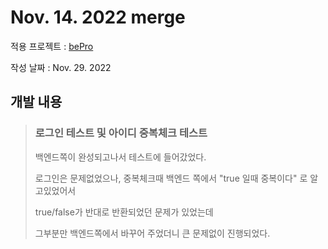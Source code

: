 # Nov. 14. 2022 merge

적용 프로젝트 : [bePro](https://github.com/kimhaechang1/bePro)

작성 날짜 : Nov. 29. 2022

## 개발 내용
> ### 로그인 테스트 및 아이디 중복체크 테스트
> 
> 백엔드쪽이 완성되고나서 테스트에 들어갔었다.
> 
> 로그인은 문제없었으나, 중복체크때 백엔드 쪽에서 "true 일때 중복이다" 로 알고있었어서 
> 
> true/false가 반대로 반환되었던 문제가 있었는데
>
> 그부분만 백엔드쪽에서 바꾸어 주었더니 큰 문제없이 진행되었다.
